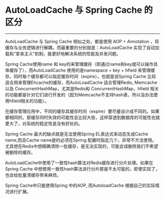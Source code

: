 # AutoLoadCache 与 Spring Cache 的区分
---------------------------------------------
AutoLoadCache 与 Spring Cache 相似之处，都是使用 AOP + Annotation ，将缓存与业务逻辑进行解耦。而最重要的分别就是：AutoLoadCache 实现了自动加载和“拿来主义”机制，能更好地解决系统的性能及并发问题。 

Spring Cache使用name 和 key的来管理缓存（即通过name和key就可以操作具体缓存了），而AutoLoadCache 使用的是namespace + key + hfield 来管理缓存，同时每个缓存都可以指定缓存时间（expire）。也就是说Spring Cache 比较适合用来管理Ehcache的缓存，而AutoLoadCache 适合管理Redis, Memcache 以及 ConcurrentHashMap，尤其是Redis和 ConcurrentHashMap，hfield 相关的功能都是针对它们进行开发的（因为Memcache不支持hash表，所以没办法使用hfield相关的功能）。 

在缓存管理应用中，不同的缓存其缓存时间（expire）要尽量设计成不同的。如果都相同的，那缓存同时失效的可能性会比较大些，这样穿透到数据库的可能性也就更大了，对系统的稳定性是没有好处的。 

Spring Cache 最大的缺点就是无法使用Spring EL表达式来动态生成Cache name,而且Cache name是的必须在Spring 配置时指定几个，非常不方法使用。尤其想在Redis中想精确清除一批缓存，是无法实现的，可能会误删除我们不希望被删除的缓存。 

AutoLoadCache中使用了一致性hash算法对Redis缓存进行分片处理。如果在Spring Cache 中想使用一致性hash算法进行分片那是不太可能的，即使实现了，也会给批量清缓存带来麻烦。

Spring Cache中只能使用Spring 中的AOP, 而AutoloadCache 根据自己的实际情况进行扩展。